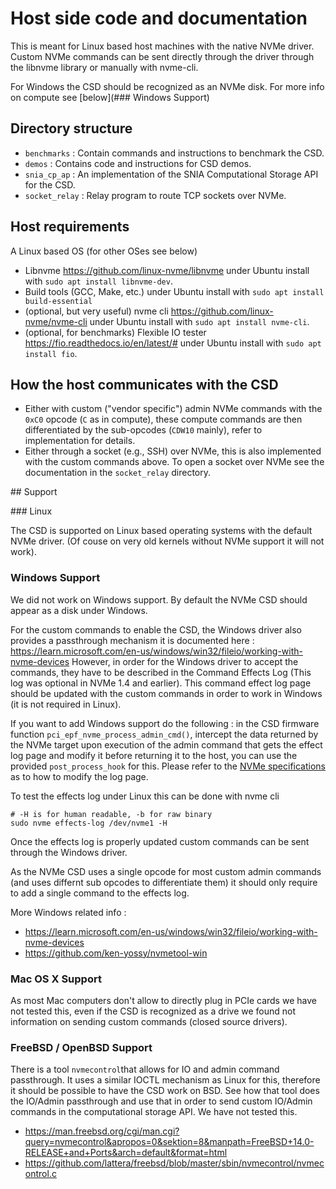 # Host side code and documentation

This is meant for Linux based host machines with the native NVMe driver. Custom NVMe commands can be sent directly through the driver through the libnvme library or manually with nvme-cli.

For Windows the CSD should be recognized as an NVMe disk. For more info on compute see [below](### Windows Support)

## Directory structure

- `benchmarks` : Contain commands and instructions to benchmark the CSD.
- `demos` : Contains code and instructions for CSD demos.
- `snia_cp_ap` : An implementation of the SNIA Computational Storage API for the CSD.
- `socket_relay` : Relay program to route TCP sockets over NVMe.

## Host requirements

A Linux based OS (for other OSes see below)

- Libnvme https://github.com/linux-nvme/libnvme under Ubuntu install with `sudo apt install libnvme-dev`.
- Build tools (GCC, Make, etc.) under Ubuntu install with `sudo apt install build-essential`
- (optional, but very useful) nvme cli https://github.com/linux-nvme/nvme-cli under Ubuntu install with `sudo apt install nvme-cli`.
- (optional, for benchmarks) Flexible IO tester https://fio.readthedocs.io/en/latest/# under Ubuntu install with `sudo apt install fio`.

## How the host communicates with the CSD

- Either with custom ("vendor specific") admin NVMe commands with the `0xC0` opcode (`C` as in compute), these compute commands are then differentiated by the sub-opcodes (`CDW10` mainly), refer to implementation for details.
- Either through a socket (e.g., SSH) over NVMe, this is also implemented with the custom commands above. To open a socket over NVMe see the documentation in the `socket_relay` directory.

## Support

### Linux

The CSD is supported on Linux based operating systems with the default NVMe driver. (Of couse on very old kernels without NVMe support it will not work).

### Windows Support

We did not work on Windows support. By default the NVMe CSD should appear as a disk under Windows.

For the custom commands to enable the CSD, the Windows driver also provides a passthrough mechanism it is documented here : https://learn.microsoft.com/en-us/windows/win32/fileio/working-with-nvme-devices However, in order for the Windows driver to accept the commands, they have to be described in the Command Effects Log (This log was optional in NVMe 1.4 and earlier). This command effect log page should be updated with the custom commands in order to work in Windows (it is not required in Linux).

If you want to add Windows support do the following : in the CSD firmware function `pci_epf_nvme_process_admin_cmd()`, intercept the data returned by the NVMe target upon execution of the admin command that gets the effect log page and modify it before returning it to the host, you can use the provided `post_process_hook` for this. Please refer to the [NVMe specifications](https://nvmexpress.org/specifications/) as to how to modify the log page.

To test the effects log under Linux this can be done with nvme cli
```shell
# -H is for human readable, -b for raw binary
sudo nvme effects-log /dev/nvme1 -H
```

Once the effects log is properly updated custom commands can be sent through the Windows driver.

As the NVMe CSD uses a single opcode for most custom admin commands (and uses differnt sub opcodes to differentiate them) it should only require to add a single command to the effects log.

More Windows related info :
- https://learn.microsoft.com/en-us/windows/win32/fileio/working-with-nvme-devices
- https://github.com/ken-yossy/nvmetool-win

### Mac OS X Support
As most Mac computers don't allow to directly plug in PCIe cards we have not tested this, even if the CSD is recognized as a drive we found not information on sending custom commands (closed source drivers).

### FreeBSD / OpenBSD Support

There is a tool `nvmecontrol`that allows for IO and admin command passthrough. It uses a similar IOCTL mechanism as Linux for this, therefore it should be possible to have the CSD work on BSD. See how that tool does the IO/Admin passthrough and use that in order to send custom IO/Admin commands in the computational storage API. We have not tested this.

- https://man.freebsd.org/cgi/man.cgi?query=nvmecontrol&apropos=0&sektion=8&manpath=FreeBSD+14.0-RELEASE+and+Ports&arch=default&format=html
- https://github.com/lattera/freebsd/blob/master/sbin/nvmecontrol/nvmecontrol.c